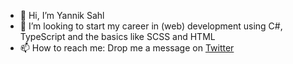 - 👋 Hi, I’m Yannik Sahl
- 🌱 I’m looking to start my career in (web) development using C#, TypeScript and the basics like SCSS and HTML
- 📫 How to reach me: Drop me a message on [Twitter](https://twitter.com/YannikSahl)

<!---
YannikSahl/YannikSahl is a ✨ special ✨ repository because its `README.md` (this file) appears on your GitHub profile.
You can click the Preview link to take a look at your changes.
--->
